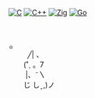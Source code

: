 [![C](https://img.shields.io/badge/C-00599C?style=for-the-badge&logo=c&logoColor=white)](#)
[![C++](https://img.shields.io/badge/C++-%2300599C.svg?style=for-the-badge&logo=c%2B%2B&logoColor=white)](#)
[![Zig](https://img.shields.io/badge/Zig-F7A41D?style=for-the-badge&logo=zig&logoColor=fff)](#)
[![Go](https://img.shields.io/badge/Go-%2300ADD8?style=for-the-badge&logo=go&logoColor=white)](#)


<div style="display:flex;margin-top:50px">
  ⭐

  <!-- Cute cat -->
  &nbsp;&nbsp;&nbsp;&nbsp;&nbsp;&nbsp;&nbsp;╱|&nbsp;、<br />
  &nbsp;&nbsp;&nbsp;&nbsp;&nbsp;(˚ˎ&nbsp;。7&nbsp;&nbsp;<br />
  &nbsp;&nbsp;&nbsp;&nbsp;&nbsp;&nbsp;|、˜〵          <br />
  &nbsp;&nbsp;&nbsp;&nbsp;&nbsp;じ&nbsp;しˍ,)ノ<br />
</div>
